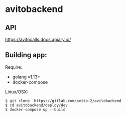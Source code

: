# avitobackend

## API
https://avitocalls.docs.apiary.io/

## Building app:

Require: 
* golang v1.13+
* docker-compose

Linux/OSX:
```
$ git clone  https://gitlab.com/avito-2/avitobackend
$ cd avitobackend/deploy/dev
$ docker-compose up --build
```

